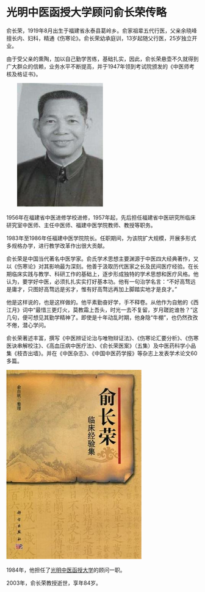 # 光明中医函授大学顾问俞长荣传略

俞长荣，1919年8月出生于福建省永泰县葛岭乡。俞家祖辈五代行医，父亲余晓峰擅长内、妇科，精通《伤寒论》。俞长荣幼承庭训，13岁起随父行医，25岁独立开业。

由于受父亲的熏陶，加以自己勤学苦练，基础扎实，因此，俞长荣悬壶不久就得到广大群众的信赖，业务水平不断提高，并于1947年领到考试院颁发的《中医师考核及格证书》。

　　![img](img/201907031639456f4284.jpg)

1956年在福建省中医进修学校进修，1957年起，先后担任福建省中医研究所临床研究室中医师、主任中医师、福建中医学院教师、教授等职务。

1983年至1986年任福建中医学院院长。任职期间，为该院扩大规模，开展多形式多规格办学，进行教学改革作出很大贡献。

俞长荣是中国当代著名中医学家。俞氏学术思想主要渊源于中医四大经典著作，又以《伤寒论》对其影响最为深刻。他善于汲取历代医家之长及民间医疗经验。在长期临床实践与教学、科研工作的基础上，逐步形成独特的学术思想和医疗风格。他认为，要学好中医，必须扎扎实实打好基本功。他有一句治学名言：“不好高骛远是庸才，只图好高骛远是劣才，惟有好高骛远再加上脚踏实地才是良才。”

他是这样说的，也是这样做的。他平素勤奋好学，手不释卷。从他作为自勉的《西江月》词中“最惜三更灯火，莫教霜上吾头，时光一去不复留，岁月蹉跎谁咎？”这几句，便可想见其勤学精神了。即使是十年动乱时期，他身隐“牛棚”，也仍然孜孜不倦，潜心学问。

俞长荣著述丰富，撰写《中医辨证论治与唯物辩证法》、《伤寒论汇要分析》、《伤寒医诀串解校注》、《高血压病中医疗法》、《俞长荣医案》（五集）及中医药科学小品集《枝杏出墙》。并在《中医杂志》、《中国中医药学报》等杂志上发表学术论文60多篇。

![img](img/201907031643112177c1.jpg)　　

1984年，他担任了[光明中医函授大学](http://www.gmzywx.com/)的顾问一职。

2003年，俞长荣教授逝世，享年84岁。